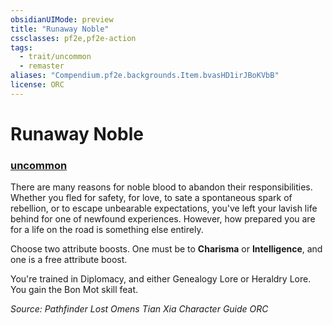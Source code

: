 ```yaml
---
obsidianUIMode: preview
title: "Runaway Noble"
cssclasses: pf2e,pf2e-action
tags:
  - trait/uncommon
  - remaster
aliases: "Compendium.pf2e.backgrounds.Item.bvasHD1irJBoKVbB"
license: ORC
---
```

# Runaway Noble

### [uncommon](uncommon "Uncommon Rarity Trait")






There are many reasons for noble blood to abandon their responsibilities. Whether you fled for safety, for love, to sate a spontaneous spark of rebellion, or to escape unbearable expectations, you've left your lavish life behind for one of newfound experiences. However, how prepared you are for a life on the road is something else entirely.

Choose two attribute boosts. One must be to **Charisma** or **Intelligence**, and one is a free attribute boost.

You're trained in Diplomacy, and either Genealogy Lore or Heraldry Lore. You gain the Bon Mot skill feat.

*Source: Pathfinder Lost Omens Tian Xia Character Guide*
*ORC*